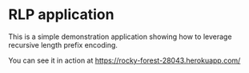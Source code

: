 # RLP application

This is a simple demonstration application showing how to leverage recursive length prefix encoding.

You can see it in action at https://rocky-forest-28043.herokuapp.com/